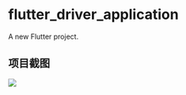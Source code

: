 # flutter_driver_application

A new Flutter project.

## 项目截图

![](https://github.com/mayangyang1/flutter_driver_application/raw/master/assets/examples/example1.jpg)  


